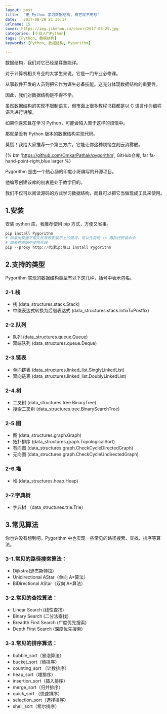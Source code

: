 ```yaml
---
layout: post
title:  "用 Python 学习数据结构, 有它就不用愁"
date:   2017-08-29 21:36:17
urlname: 15
cover: https://img.jikehou.cn/cover/2017-08-29.jpg
categories: [小白入门Python]
tags: [Python, 数据结构]
keywords: [Python, 数据结构, Pygorithm]

---
```

数据结构，我们对它已经是耳熟能详。

对于计算机相关专业的大学生来说，它是一门专业必修课。

从事软件开发的人员则把它作为谋生必备技能。这充分体现数据结构的重要性。

因此，我们对数据结构是不得不学。

虽然数据结构的实现不限制语言，但市面上很多教程书籍都是以 C 语言作为编程语言进行讲解。

如果你喜欢且在学习 Python，可能会陷入苦于这样的烦恼中。
<!-- more -->
那就是没有 Python 版本的数据结构实现代码。

莫慌！我给大家推荐一个第三方库，它能让你这种烦恼立刻云消雾散。


{% btn 'https://github.com/OmkarPathak/pygorithm', GitHub仓库, far fa-hand-point-right,blue larger %}


Pygorithm 是由一个热心肠的印度小哥编写的开源项目。

他编写创建该库的初衷是处于教学目的。

我们不仅可以阅读源码的方式学习数据结构，而且可以把它当做现成工具来使用。

## 1.安装
安装 python 库，我推荐使用 pip 方式，方便又省事。

```python
pip install Pygorithm
# 如果出现因下载失败导致安装不上的情况，可以先启动 ss 再执行安装命令
# 或者在终端中使用代理
pip --proxy http://代理ip:端口 install Pygorithm
```

## 2.支持的类型
Pygorithm 实现的数据结构类型有以下这几种，括号中表示包名。

### 2-1.栈
- 栈 (data_structures.stack.Stack) 
- 中缀表达式转换为后缀表达式 (data_structures.stack.InfixToPostfix)

### 2-2.队列
- 队列 (data_structures.queue.Queue)
- 双端队列 (data_structures.queue.Deque)

### 2-3.链表
- 单向链表 (data_structures.linked_list.SinglyLinkedList)
- 双向链表 (data_structures.linked_list.DoublyLinkedList)

### 2-4.树
- 二叉树  (data_structures.tree.BinaryTree)
- 搜索二叉树 (data_structures.tree.BinarySearchTree)

### 2-5.图
- 图 (data_structures.graph.Graph)
- 拓扑排序 (data_structures.graph.TopologicalSort)
- 有向图 (data_structures.graph.CheckCycleDirectedGraph)
- 无向图 (data_structures.graph.CheckCycleUndirectedGraph)

### 2-6.堆
- 堆 (data_structures.heap.Heap)

### 2-7.字典树
- 字典树 （data_structures.trie.Trie）


## 3.常见算法
你也许没有想到吧。Pygorithm 中也实现一些常见的路径搜索、查找、排序等算法。

### 3-1.常见的路径搜索算法：
- Dijkstra(迪杰斯特拉)
- Unidirectional AStar（单向 A*算法）
- BiDirectional AStar（双向 A*算法）

### 3-2.常见的查找算法：
- Linear Search (线性查找)
- Binary Search (二分法查找)
- Breadth First Search (广度优先搜索)
- Depth First Search (深度优先搜索)

### 3-3.常见的排序算法：
- bubble_sort（冒泡算法）
- bucket_sort（桶排序）
- counting_sort （计数排序）
- heap_sort（堆排序）
- insertion_sort（插入排序）
- merge_sort（归并排序）
- quick_sort （快速排序）
- selection_sort（选择排序）
- shell_sort（希尔排序）